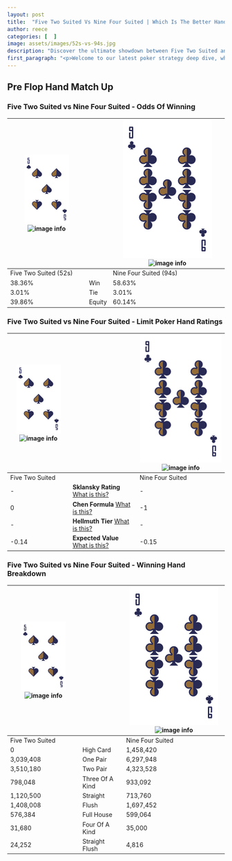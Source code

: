 ```yaml
---
layout: post
title:  "Five Two Suited Vs Nine Four Suited | Which Is The Better Hand In Poker? A Complete Guide"
author: reece
categories: [  ]
image: assets/images/52s-vs-94s.jpg
description: "Discover the ultimate showdown between Five Two Suited and Nine Four Suited in poker! Uncover the odds, strategies, and scenarios where one hand triumphs over the other. Get ready to up your poker game with this thrilling analysis."
first_paragraph: "<p>Welcome to our latest poker strategy deep dive, where we're pitting two distinct hands against each other in a high-stakes showdown: Five Two Suited vs Nine Four Suited.</p><p>In the dynamic world of poker, every decision counts, and knowing which hand holds the upper hand is key to your success at the table.</p><p>In this article, we'll dissect these two hands, explore the scenarios where one dominates the other, and equip you with the knowledge to make strategic choices that can tip the odds in your favor.</p><p>Get ready to unravel the intriguing dynamics of these poker hands and elevate your game to new heights.</p>"
---
```




[comment]: # (sp0)

## Pre Flop Hand Match Up

<div class="table hand-ratings" markdown="1"> 



### Five Two Suited vs Nine Four Suited - Odds Of Winning


    
| ![image info](assets/images/hand1/5.png) ![image info](assets/images/hand1/2s.png) |  | ![image info](assets/images/hand2/9.png) ![image info](assets/images/hand2/4s.png) |
| -------- | -------- | -------- |
| Five Two Suited (52s) |  | Nine Four Suited (94s) |
| 38.36% | Win | 58.63% |
| 3.01% | Tie | 3.01% |
| 39.86% | Equity | 60.14% |




[comment]: # (sp1)



### Five Two Suited vs Nine Four Suited - Limit Poker Hand Ratings


    
| ![image info](assets/images/hand1/5.png) ![image info](assets/images/hand1/2s.png) |  | ![image info](assets/images/hand2/9.png) ![image info](assets/images/hand2/4s.png) |
| -------- | -------- | -------- |
| Five Two Suited |  | Nine Four Suited |
| - | **Sklansky Rating** [What is this?](/sklansky-rating-explained) | - |
| 0 | **Chen Formula** [What is this?](/chen-formula-explained) | -1 |
| - | **Hellmuth Tier** [What is this?](/Hellmuth-tier-explained) | - |
| -0.14 | **Expected Value** [What is this?](/expected-value-explained) | -0.15 |




[comment]: # (sp2)



### Five Two Suited vs Nine Four Suited - Winning Hand Breakdown


    
| ![image info](assets/images/hand1/5.png) ![image info](assets/images/hand1/2s.png) |  | ![image info](assets/images/hand2/9.png) ![image info](assets/images/hand2/4s.png) |
| -------- | -------- | -------- |
| Five Two Suited |  | Nine Four Suited |
| 0 | High Card | 1,458,420 |
| 3,039,408 | One Pair | 6,297,948 |
| 3,510,180 | Two Pair | 4,323,528 |
| 798,048 | Three Of A Kind | 933,092 |
| 1,120,500 | Straight | 713,760 |
| 1,408,008 | Flush | 1,697,452 |
| 576,384 | Full House | 599,064 |
| 31,680 | Four Of A Kind | 35,000 |
| 24,252 | Straight Flush | 4,816 |




[comment]: # (sp3)



</div>

[comment]: # (sp4)



[comment]: # (sp5)

